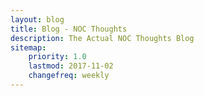 ```yaml
---
layout: blog
title: Blog - NOC Thoughts
description: The Actual NOC Thoughts Blog
sitemap:
    priority: 1.0
    lastmod: 2017-11-02
    changefreq: weekly
---
```

